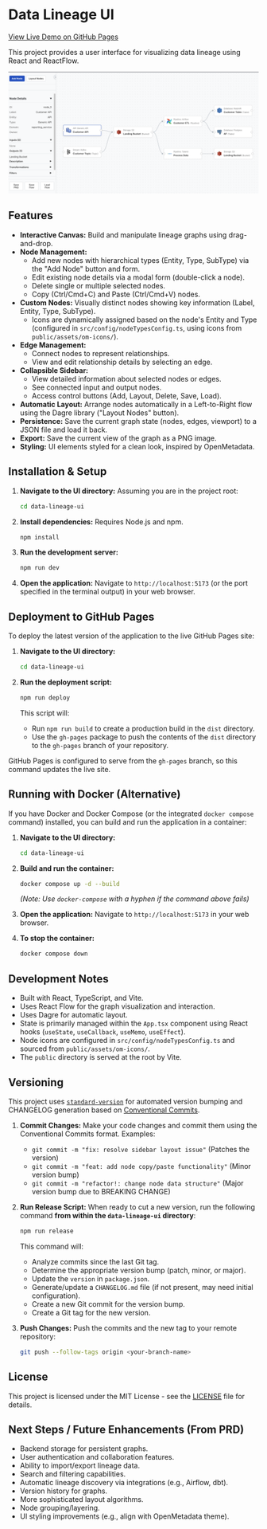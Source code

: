 # Data Lineage UI

[View Live Demo on GitHub Pages](https://nick-young.github.io/data-lineage-ui/)

This project provides a user interface for visualizing data lineage using React and ReactFlow.

![Screenshot of Data Lineage Visualiser](public/screen.png)

## Features

*   **Interactive Canvas:** Build and manipulate lineage graphs using drag-and-drop.
*   **Node Management:**
    *   Add new nodes with hierarchical types (Entity, Type, SubType) via the "Add Node" button and form.
    *   Edit existing node details via a modal form (double-click a node).
    *   Delete single or multiple selected nodes.
    *   Copy (Ctrl/Cmd+C) and Paste (Ctrl/Cmd+V) nodes.
*   **Custom Nodes:** Visually distinct nodes showing key information (Label, Entity, Type, SubType).
    *   Icons are dynamically assigned based on the node's Entity and Type (configured in `src/config/nodeTypesConfig.ts`, using icons from `public/assets/om-icons/`).
*   **Edge Management:**
    *   Connect nodes to represent relationships.
    *   View and edit relationship details by selecting an edge.
*   **Collapsible Sidebar:**
    *   View detailed information about selected nodes or edges.
    *   See connected input and output nodes.
    *   Access control buttons (Add, Layout, Delete, Save, Load).
*   **Automatic Layout:** Arrange nodes automatically in a Left-to-Right flow using the Dagre library ("Layout Nodes" button).
*   **Persistence:** Save the current graph state (nodes, edges, viewport) to a JSON file and load it back.
*   **Export:** Save the current view of the graph as a PNG image.
*   **Styling:** UI elements styled for a clean look, inspired by OpenMetadata.

## Installation & Setup

1.  **Navigate to the UI directory:**
    Assuming you are in the project root:
    ```bash
    cd data-lineage-ui
    ```

2.  **Install dependencies:**
    Requires Node.js and npm.
    ```bash
    npm install
    ```

3.  **Run the development server:**
    ```bash
    npm run dev
    ```

4.  **Open the application:**
    Navigate to `http://localhost:5173` (or the port specified in the terminal output) in your web browser.

## Deployment to GitHub Pages

To deploy the latest version of the application to the live GitHub Pages site:

1.  **Navigate to the UI directory:**
    ```bash
    cd data-lineage-ui
    ```

2.  **Run the deployment script:**
    ```bash
    npm run deploy
    ```
    This script will:
    *   Run `npm run build` to create a production build in the `dist` directory.
    *   Use the `gh-pages` package to push the contents of the `dist` directory to the `gh-pages` branch of your repository.

GitHub Pages is configured to serve from the `gh-pages` branch, so this command updates the live site.

## Running with Docker (Alternative)

If you have Docker and Docker Compose (or the integrated `docker compose` command) installed, you can build and run the application in a container:

1.  **Navigate to the UI directory:**
    ```bash
    cd data-lineage-ui
    ```

2.  **Build and run the container:**
    ```bash
    docker compose up -d --build
    ```
    *(Note: Use `docker-compose` with a hyphen if the command above fails)*

3.  **Open the application:**
    Navigate to `http://localhost:5173` in your web browser.

4.  **To stop the container:**
    ```bash
    docker compose down
    ```

## Development Notes

*   Built with React, TypeScript, and Vite.
*   Uses React Flow for the graph visualization and interaction.
*   Uses Dagre for automatic layout.
*   State is primarily managed within the `App.tsx` component using React hooks (`useState`, `useCallback`, `useMemo`, `useEffect`).
*   Node icons are configured in `src/config/nodeTypesConfig.ts` and sourced from `public/assets/om-icons/`.
*   The `public` directory is served at the root by Vite.

## Versioning

This project uses [`standard-version`](https://github.com/conventional-changelog/standard-version) for automated version bumping and CHANGELOG generation based on [Conventional Commits](https://www.conventionalcommits.org/).

1.  **Commit Changes:** Make your code changes and commit them using the Conventional Commits format. Examples:
    *   `git commit -m "fix: resolve sidebar layout issue"` (Patches the version)
    *   `git commit -m "feat: add node copy/paste functionality"` (Minor version bump)
    *   `git commit -m "refactor!: change node data structure"` (Major version bump due to BREAKING CHANGE)

2.  **Run Release Script:** When ready to cut a new version, run the following command **from within the `data-lineage-ui` directory**:
    ```bash
    npm run release
    ```
    This command will:
    *   Analyze commits since the last Git tag.
    *   Determine the appropriate version bump (patch, minor, or major).
    *   Update the `version` in `package.json`.
    *   Generate/update a `CHANGELOG.md` file (if not present, may need initial configuration).
    *   Create a new Git commit for the version bump.
    *   Create a Git tag for the new version.

3.  **Push Changes:** Push the commits and the new tag to your remote repository:
    ```bash
    git push --follow-tags origin <your-branch-name>
    ```

## License

This project is licensed under the MIT License - see the [LICENSE](LICENSE) file for details.

## Next Steps / Future Enhancements (From PRD)

*   Backend storage for persistent graphs.
*   User authentication and collaboration features.
*   Ability to import/export lineage data.
*   Search and filtering capabilities.
*   Automatic lineage discovery via integrations (e.g., Airflow, dbt).
*   Version history for graphs.
*   More sophisticated layout algorithms.
*   Node grouping/layering.
*   UI styling improvements (e.g., align with OpenMetadata theme).
